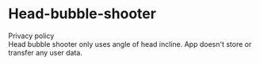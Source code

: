 # Head-bubble-shooter
Privacy policy<br />
Head bubble shooter only uses angle of head incline. App doesn't store or transfer any user data.
